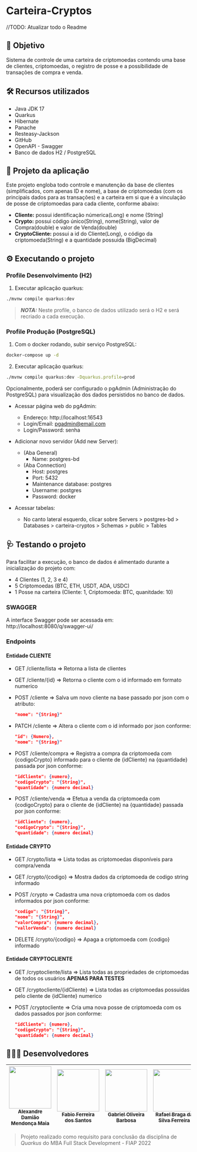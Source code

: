 # Carteira-Cryptos

//TODO: Atualizar todo o Readme
## 🎯 Objetivo

Sistema de controle de uma carteira de criptomoedas contendo uma base de clientes, criptomoedas, o registro de posse e a possibilidade de transações de compra e venda.

## 🛠️ Recursos utilizados

- Java JDK 17
- Quarkus
- Hibernate
- Panache
- Resteasy-Jackson
- GitHub
- OpenAPI - Swagger
- Banco de dados H2 / PostgreSQL

## 📐 Projeto da aplicação

Este projeto engloba todo controle e manutenção da base de clientes (simplificados, com apenas ID e nome), a base de criptomoedas (com os principais dados para as transações) e a carteira em si que é a vinculação de posse de criptomoedas para cada cliente, conforme abaixo:

- **Cliente:** possui identificação númerica(Long) e nome (String)
- **Crypto:** possui código único(String), nome(String), valor de Compra(double) e valor de Venda(double)
- **CryptoCliente:** possui a id do Cliente(Long), o código da criptomoeda(String) e a quantidade possuida (BigDecimal)

## ⚙️ Executando o projeto

### Profile Desenvolvimento (H2)

1. Executar aplicação quarkus:

```bash
./mvnw compile quarkus:dev
```

> **_NOTA:_**  Neste profile, o banco de dados utilizado será o H2 e será recriado a cada execução. 

### Profile Produção (PostgreSQL)

1. Com o docker rodando, subir serviço PostgreSQL: 

```bash
docker-compose up -d
```

2. Executar aplicação quarkus:

```bash
./mvnw compile quarkus:dev -Dquarkus.profile=prod
```

Opcionalmente, poderá ser configurado o pgAdmin (Administração do PostgreSQL) para visualização dos dados persistidos no banco de dados.

- Acessar página web do pgAdmin:
  * Endereço: http://localhost:16543
  * Login/Email: pgadmin@email.com
  * Login/Password: senha

- Adicionar novo servidor (Add new Server):
  - (Aba General)
    * Name: postgres-bd
  - (Aba Connection)
    * Host: postgres
    * Port: 5432
    * Maintenance database: postgres
    * Username: postgres
    * Password: docker

- Acessar tabelas: 
  * No canto lateral esquerdo, clicar sobre Servers > postgres-bd > Databases > carteira-cryptos > Schemas > public > Tables

  
## 🩺 Testando o projeto

Para facilitar a execução, o banco de dados é alimentado durante a inicialização do projeto com:

- 4 Clientes (1, 2, 3 e 4)
- 5 Criptomoedas (BTC, ETH, USDT, ADA, USDC)
- 1 Posse na carteira (Cliente: 1, Criptomoeda: BTC, quanitdade: 10)

### SWAGGER 

A interface Swagger pode ser acessada em: http://localhost:8080/q/swagger-ui/

### Endpoints

#### Entidade CLIENTE

- GET /cliente/lista => Retorna a lista de clientes
- GET /cliente/{id} => Retorna o cliente com o id informado em formato numerico
- POST /cliente => Salva um novo cliente na base passado por json com o atributo:

  ```json
  "nome": "{String}"
  ```

- PATCH /cliente => Altera o cliente com o id informado por json conforme:

  ```json
  "id": {Numero},
  "nome": "{String}"
  ```

- POST /cliente/compra => Registra a compra da criptomoeda com {codigoCrypto} informado para o cliente de {idCliente} na {quantidade} passada por json conforme:

  ```json
  "idCliente": {numero},
  "codigoCrypto": "{String}",
  "quantidade": {numero decimal}
  ```

- POST /cliente/venda => Efetua a venda da criptomoeda com {codigoCrypto} para o cliente de {idCliente} na {quantidade} passada por json conforme:

  ```json
  "idCliente": {numero},
  "codigoCrypto": "{String}",
  "quantidade": {numero decimal}
  ```

#### Entidade CRYPTO

- GET /crypto/lista => Lista todas as criptomoedas disponíveis para compra/venda
- GET /crypto/{codigo} => Mostra dados da criptomoeda de codigo string informado
- POST /crypto => Cadastra uma nova criptomoeda com os dados informados por json conforme:

  ```json
  "codigo": "{String}",
  "nome": "{String}",
  "valorCompra": {numero decimal},
  "vallorVenda": {numero decimal}
  ```

- DELETE /crypto/{codigo} => Apaga a criptomoeda com {codigo} informado

#### Entidade CRYPTOCLIENTE

- GET /cryptocliente/lista => Lista todas as propriedades de criptomoedas de todos os usuários **APENAS PARA TESTES**
- GET /cryptocliente/{idCliente} => Lista todas as criptomoedas possuidas pelo cliente de {idCliente} numerico
- POST /cryptocliente => Cria uma nova posse de criptomoeda com os dados passados por json conforme:

  ```json
  "idCliente": {numero},
  "codigoCrypto": "{String}",
  "quantidade": {numero decimal}
  ```

## 👨🏽‍💻 Desenvolvedores

| [<img src="https://avatars.githubusercontent.com/AlexDamiao86" width=115><br><sub>Alexandre Damião Mendonça Maia</sub>](https://github.com/AlexDamiao86) |  [<img src="https://avatars.githubusercontent.com/FabioQuimico" width=115><br><sub>Fabio Ferreira dos Santos</sub>](https://github.com/FabioQuimico) |  [<img src="https://avatars.githubusercontent.com/Gabriel2503" width=115><br><sub>Gabriel Oliveira Barbosa</sub>](https://github.com/Gabriel2503) | [<img src="https://avatars.githubusercontent.com/ferreirabraga" width=115><br><sub>Rafael Braga da Silva Ferreira</sub>](https://github.com/ferreirabraga) | 
| :---: | :---: | :---: | :---: |

>
>Projeto realizado como requisito para conclusão da disciplina de _Quarkus_ do MBA Full Stack Development - FIAP 2022
>